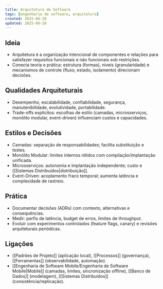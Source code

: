 ```yaml
---
title: Arquitetura de Software
tags: [engenharia de software, arquitetura]
created: 2025-08-28
updated: 2025-08-28
---
```


## Ideia
- Arquitetura é a organização intencional de componentes e relações para satisfazer requisitos funcionais e não funcionais sob restrições.
- Conecta teoria e prática: estrutura (formas), níveis (granularidade) e mecanismos de controle (fluxo, estado, isolamento) direcionam decisões.

## Qualidades Arquiteturais
- Desempenho, escalabilidade, confiabilidade, segurança, manutenibilidade, evolutividade, portabilidade.
- Trade-offs explícitos: escolhas de estilo (camadas, microsserviços, monólito modular, event-driven) influenciam custos e capacidades.

## Estilos e Decisões
- Camadas: separação de responsabilidades; facilita substituição e testes.
- Monólito Modular: limites internos nítidos com compilação/implantação unificada.
- Microsserviços: autonomia e implantação independente; custo e [[Sistemas Distribuídos|distribuição]].
- Event-Driven: acoplamento fraco temporal; aumenta latência e complexidade de rastreio.

## Prática
- Documentar decisões (ADRs) com contexto, alternativas e consequências.
- Medir: perfis de latência, budget de erros, limites de throughput.
- Evoluir com experimentos controlados (feature flags, canary) e revisões arquiteturais periódicas.

## Ligações
- [[Padrões de Projeto]] (aplicação local), [[Processos]] (governança), [[Ferramentas]] (observabilidade, automação).
- [[Engenharia de Software Mobile/Engenharia de Software Mobile|Mobile]] (camadas, limites, sincronização offline), [[Banco de Dados]] (modelagem), [[Sistemas Distribuídos]] (consistência/replicação).
